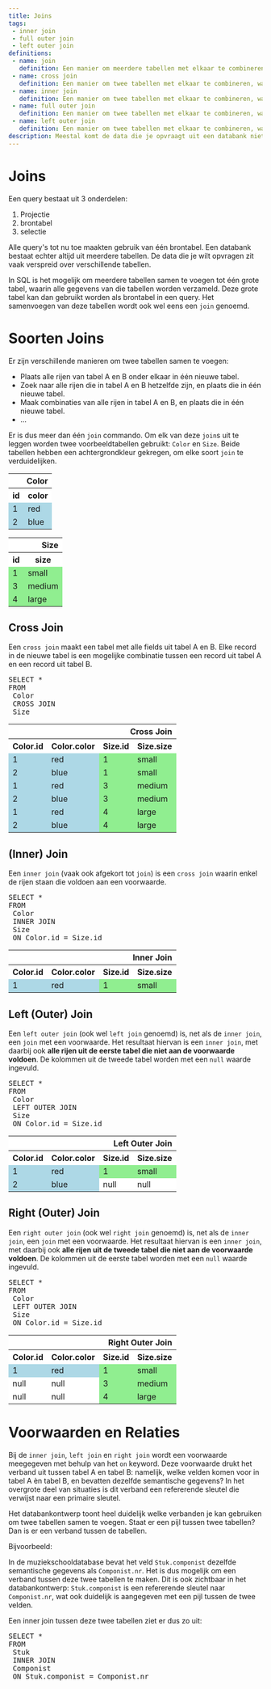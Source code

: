 ```yaml
---
title: Joins
tags: 
 - inner join
 - full outer join
 - left outer join
definitions: 
 - name: join
   definition: Een manier om meerdere tabellen met elkaar te combineren.
 - name: cross join
   definition: Een manier om twee tabellen met elkaar te combineren, waarbij alle mogelijke combinaties worden getoond tussen records uit de ene en de andere tabel.
 - name: inner join
   definition: Een manier om twee tabellen met elkaar te combineren, waarbij alle mogelijke combinaties worden getoond tussen records uit de ene en de andere tabel die voldoen aan een voorwaarde.
 - name: full outer join
   definition: Een manier om twee tabellen met elkaar te combineren, waarbij alle mogelijke combinaties worden getoond tussen records uit de ene en de andere tabel die voldoen aan een voorwaarde, met daarbij ook alle rijen die uit elke tabel die niet voldoen aan die voorwaarde.
 - name: left outer join
   definition: Een manier om twee tabellen met elkaar te combineren, waarbij alle mogelijke combinaties worden getoond tussen records uit de ene en de andere tabel die voldoen aan een voorwaarde, met daarbij ook alle rijen die uit de eerste tabel die niet voldoen aan die voorwaarde.
description: Meestal komt de data die je opvraagt uit een databank niet uit één tabel, maar uit verschillende tabellen die onderling verbonden zijn. In dit hoofdstuk leer je hoe je die verschillende tabellen kunt gebruiken om één resultaat tabel te maken.
---
```


# Joins

Een query bestaat uit 3 onderdelen: 

 1. Projectie
 2. brontabel
 3. selectie
 
Alle query's tot nu toe maakten gebruik van één brontabel. Een databank bestaat echter altijd uit meerdere tabellen. De data die je wilt opvragen zit vaak verspreid over verschillende tabellen.

In SQL is het mogelijk om meerdere tabellen samen te voegen tot één grote tabel, waarin alle gegevens van die tabellen worden verzameld. Deze grote tabel kan dan gebruikt worden als brontabel in een query. Het samenvoegen van deze tabellen wordt ook wel eens een `join` genoemd.

# Soorten Joins

Er zijn verschillende manieren om twee tabellen samen te voegen:

 - Plaats alle rijen van tabel A en B onder elkaar in één nieuwe tabel.
 - Zoek naar alle rijen die in tabel A en B hetzelfde zijn, en plaats die in één nieuwe tabel.
 - Maak combinaties van alle rijen in tabel A en B, en plaats die in één nieuwe tabel.
 - ...
 
Er is dus meer dan één `join` commando. Om elk van deze `join`s uit te leggen worden twee voorbeeldtabellen gebruikt: `Color` en `Size`. Beide tabellen hebben een achtergrondkleur gekregen, om elke soort `join` te verduidelijken.

<table style="max-width: 400px">
 <tr style="background-color: white">
  <th colspan="2" style="text-align: right">
   Color
  </th>
 </tr>
 
 <tr style="background-color: white">
  <th>
   id
  </th>
  <th>
   color
  </th>
 </tr>
 
 <tr style="background-color: lightblue">
  <td>
   1
  </td>
  <td>
   red
  </td>
 </tr>
 
 <tr style="background-color: lightblue">
  <td>
   2
  </td>
  <td>
   blue
  </td>
 </tr>
</table>


<table style="max-width: 400px">
 <tr style="background-color: white">
  <th colspan="2" style="text-align: right">
   Size
  </th>
 </tr>
 
 <tr style="background-color: white">
  <th>
   id
  </th>
  <th>
   size
  </th>
 </tr>
 
 <tr style="background-color: lightgreen">
  <td>
   1
  </td>
  <td>
   small
  </td>
 </tr>
 
 <tr style="background-color: lightgreen">
  <td>
   3
  </td>
  <td>
   medium
  </td>
 </tr>
 
 <tr style="background-color: lightgreen">
  <td>
   4
  </td>
  <td>
   large
  </td>
 </tr>
</table>

## Cross Join

Een `cross join` maakt een tabel met alle fields uit tabel A en B. Elke record in de nieuwe tabel is een mogelijke combinatie tussen een record uit tabel A en een record uit tabel B.

<pre class="prettyprint linenums lang-sql">
SELECT * 
FROM 
 Color 
 CROSS JOIN 
 Size
</pre>

<table style="max-width: 600px">
 <tr style="background-color: white">
  <th colspan="4" style="text-align: right">
   Cross Join
  </th>
 </tr>
 
 <tr style="background-color: white">
  <th>
   Color.id
  </th>
  <th>
   Color.color
  </th>
  <th>
   Size.id
  </th>
  <th>
   Size.size
  </th>
 </tr>
 
 <tr style="background-color: lightgreen">
  <td style="background-color: lightblue">
1
  </td>
  <td style="background-color: lightblue">
red
  </td>
  <td>
1
  </td>
  <td>
small
  </td>
 </tr>

 <tr style="background-color: lightgreen">
  <td style="background-color: lightblue">
2
  </td>
  <td style="background-color: lightblue">
blue
  </td>
  <td>
1
  </td>
  <td>
small
  </td>
 </tr>

 <tr style="background-color: lightgreen">
  <td style="background-color: lightblue">
1
  </td>
  <td style="background-color: lightblue">
red
  </td>
  <td>
3
  </td>
  <td>
medium
  </td>
 </tr>

 <tr style="background-color: lightgreen">
  <td style="background-color: lightblue">
2
  </td>
  <td style="background-color: lightblue">
blue
  </td>
  <td>
3
  </td>
  <td>
medium
  </td>
 </tr>

 <tr style="background-color: lightgreen">
  <td style="background-color: lightblue">
1
  </td>
  <td style="background-color: lightblue">
red
  </td>
  <td>
4
  </td>
  <td>
large
  </td>
 </tr>

 <tr style="background-color: lightgreen">
  <td style="background-color: lightblue">
2
  </td>
  <td style="background-color: lightblue">
blue
  </td>
  <td>
4
  </td>
  <td>
large
  </td>
 </tr>
</table>

## (Inner) Join

Een `inner join` (vaak ook afgekort tot `join`) is een `cross join` waarin enkel de rijen staan die voldoen aan een voorwaarde.

<pre class="prettyprint linenums lang-sql">
SELECT * 
FROM 
 Color 
 INNER JOIN 
 Size
 ON Color.id = Size.id
</pre>

<table style="max-width: 600px">
 <tr style="background-color: white">
  <th colspan="4" style="text-align: right">
   Inner Join
  </th>
 </tr>
 
 <tr style="background-color: white">
  <th>
   Color.id
  </th>
  <th>
   Color.color
  </th>
  <th>
   Size.id
  </th>
  <th>
   Size.size
  </th>
 </tr>
 
 <tr style="background-color: lightgreen">
  <td style="background-color: lightblue">
1
  </td>
  <td style="background-color: lightblue">
red
  </td>
  <td>
1
  </td>
  <td>
small
  </td>
 </tr>
</table>

## Left (Outer) Join

Een `left outer join` (ook wel `left join` genoemd) is, net als de `inner join`, een `join` met een voorwaarde. Het resultaat hiervan is een `inner join`, met daarbij ook **alle rijen uit de eerste tabel die niet aan de voorwaarde voldoen**. De kolommen uit de tweede tabel worden met een `null` waarde ingevuld.


<pre class="prettyprint linenums lang-sql">
SELECT * 
FROM 
 Color 
 LEFT OUTER JOIN 
 Size
 ON Color.id = Size.id
</pre>

<table style="max-width: 600px">
 <tr style="background-color: white">
  <th colspan="4" style="text-align: right">
   Left Outer Join
  </th>
 </tr>
 
 <tr style="background-color: white">
  <th>
   Color.id
  </th>
  <th>
   Color.color
  </th>
  <th>
   Size.id
  </th>
  <th>
   Size.size
  </th>
 </tr>
 
 <tr style="background-color: lightgreen">
  <td style="background-color: lightblue">
1
  </td>
  <td style="background-color: lightblue">
red
  </td>
  <td>
1
  </td>
  <td>
small
  </td>
 </tr>
 
 <tr style="background-color: white">
  <td style="background-color: lightblue">
2
  </td>
  <td style="background-color: lightblue">
blue
  </td>
  <td>
null
  </td>
  <td>
null
  </td>
 </tr>
</table>

## Right (Outer) Join

Een `right outer join` (ook wel `right join` genoemd) is, net als de `inner join`, een `join` met een voorwaarde. Het resultaat hiervan is een `inner join`, met daarbij ook **alle rijen uit de tweede tabel die niet aan de voorwaarde voldoen**. De kolommen uit de eerste tabel worden met een `null` waarde ingevuld.


<pre class="prettyprint linenums lang-sql">
SELECT * 
FROM 
 Color 
 LEFT OUTER JOIN 
 Size
 ON Color.id = Size.id
</pre>

<table style="max-width: 600px">
 <tr style="background-color: white">
  <th colspan="4" style="text-align: right">
   Right Outer Join
  </th>
 </tr>
 
 <tr style="background-color: white">
  <th>
   Color.id
  </th>
  <th>
   Color.color
  </th>
  <th>
   Size.id
  </th>
  <th>
   Size.size
  </th>
 </tr>
 
 <tr style="background-color: lightgreen">
  <td style="background-color: lightblue">
1
  </td>
  <td style="background-color: lightblue">
red
  </td>
  <td>
1
  </td>
  <td>
small
  </td>
 </tr>
 
 <tr style="background-color: lightgreen">
  <td style="background-color: white">
null
  </td>
  <td style="background-color: white">
null
  </td>
  <td>
3
  </td>
  <td>
medium
  </td>
 </tr>
 
 <tr style="background-color: lightgreen">
  <td style="background-color: white">
null
  </td>
  <td style="background-color: white">
null
  </td>
  <td>
4
  </td>
  <td>
large
  </td>
 </tr>
</table>


# Voorwaarden en Relaties

Bij de `inner join`, `left join` en `right join` wordt een voorwaarde meegegeven met behulp van het `on` keyword. Deze voorwaarde drukt het verband uit tussen tabel A en tabel B: namelijk, welke velden komen voor in tabel A èn tabel B, en bevatten dezelfde semantische gegevens? In het overgrote deel van situaties is dit verband een refererende sleutel die verwijst naar een primaire sleutel. 

Het databankontwerp toont heel duidelijk welke verbanden je kan gebruiken om twee tabellen samen te voegen. Staat er een pijl tussen twee tabellen? Dan is er een verband tussen de tabellen.

Bijvoorbeeld: 

In de muziekschooldatabase bevat het veld `Stuk.componist` dezelfde semantische gegevens als `Componist.nr`. Het is dus mogelijk om een verband tussen deze twee tabellen te maken.
Dit is ook zichtbaar in het databankontwerp: `Stuk.componist` is een refererende sleutel naar `Componist.nr`, wat ook duidelijk is aangegeven met een pijl tussen de twee velden.

Een inner join tussen deze twee tabellen ziet er dus zo uit:


<pre class="prettyprint linenums lang-sql">
SELECT * 
FROM 
 Stuk
 INNER JOIN 
 Componist
 ON Stuk.componist = Componist.nr
</pre>
